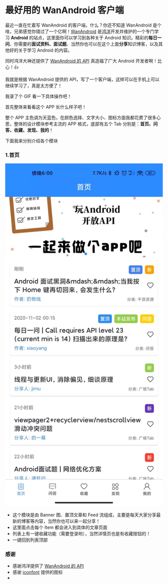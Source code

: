 # 最好用的 WanAndroid 客户端

最近一直在忙着写 WanAndroid 的客户端，什么？你还不知道 WanAndroid 是个啥，兄弟感觉你错过了一个亿啊！[WanAndroid](https://wanandroid.com/index) 是[鸿洋](https://github.com/hongyangAndroid)开发并维护的一个专门学习 **Android** 的站点，这里面你可以学习到各种关于 Android 知识。精彩的**每日一问**、你需要的**面试资料、面试题**、当然你也可以在这个上面**分享**知识博客，以及其他好的关于学习 Android 的内容。

同时鸿洋大神还提供了 [WanAndroid 的 API](https://wanandroid.com/blog/show/2) 真造福了广大 Android 开发者啊！比心！👍

我就是根据 WanAndroid 提供的 API，写了一个客户端，这样可以在手机上可以继续学习了，真是太方便了！

我录了个 GIF 看一下具体操作吧！



首先整体来看看这个 APP 长什么样子吧！


整个 APP 主色调为天蓝色，在颜色选择、文字大小、图标方面我都花费了很多心思，整体的设计模块参考主流的 APP 格式，底部有五个 Tab 分别是：**首页、问答、收藏、发现、我的**！

下面我来分别介绍各个模块

### 1.首页
<img src="https://raw.githubusercontent.com/jhbxyz/ArticleRecord/master/images/w-1.jpg" width = "550" alt="首页" />


* 这个模块是由 Banner 图、置顶文章和 Feed 流组成，主要是每天大家分享最新的博客等内容，当然你也可以来一起分享！
* 这里面点击每个 Item 都会进入到具体的文章页面
* 列表上有一键收藏功能（需要登录哟），当然详情页也是有收藏按钮的！
* 一键回到列表顶部





































### 感谢

* 感谢鸿洋提供了  [WanAndroid 的 API](https://wanandroid.com/blog/show/2) 
* 感谢 [iconfont](https://www.iconfont.cn/?spm=a313x.7781069.1998910419.d4d0a486a) 提供的图标
* 